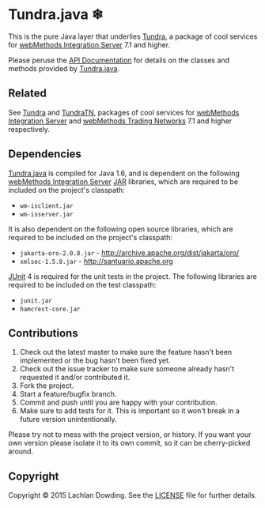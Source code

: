 # Tundra.java ❄

This is the pure Java layer that underlies [Tundra], a package of
cool services for [webMethods Integration Server] 7.1 and higher.

Please peruse the [API Documentation] for details on the classes and
methods provided by [Tundra.java].

## Related

See [Tundra] and [TundraTN], packages of cool services for
[webMethods Integration Server] and [webMethods Trading
Networks] 7.1 and higher respectively.

## Dependencies

[Tundra.java] is compiled for Java 1.6, and is dependent on the
following [webMethods Integration Server] [JAR] libraries, which are
required to be included on the project's classpath:

* `wm-isclient.jar`
* `wm-isserver.jar`

It is also dependent on the following open source libraries, which
are required to be included on the project's classpath:

* `jakarta-oro-2.0.8.jar` - http://archive.apache.org/dist/jakarta/oro/
* `xmlsec-1.5.8.jar` - http://santuario.apache.org

[JUnit] 4 is required for the unit tests in the project. The
following libraries are required to be included on the test
classpath:

* `junit.jar`
* `hamcrest-core.jar`

## Contributions

1. Check out the latest master to make sure the feature hasn't been
   implemented or the bug hasn't been fixed yet.
2. Check out the issue tracker to make sure someone already hasn't
   requested it and/or contributed it.
3. Fork the project.
4. Start a feature/bugfix branch.
5. Commit and push until you are happy with your contribution.
6. Make sure to add tests for it. This is important so it won't
   break in a future version unintentionally.

Please try not to mess with the project version, or history. If you
want your own version please isolate it to its own commit, so it can
be cherry-picked around.

## Copyright

Copyright &copy; 2015 Lachlan Dowding. See the [LICENSE] file for
further details.

[API Documentation]: <http://permafrost.github.io/Tundra.java/docs/javadoc/>
[JAR]: <http://en.wikipedia.org/wiki/JAR_(file_format)>
[JUnit]: <http://junit.org/>
[LICENSE]: <https://github.com/Permafrost/Tundra.java/blob/master/LICENSE>
[Tundra]: <https://github.com/Permafrost/Tundra>
[TundraTN]: <https://github.com/Permafrost/TundraTN>
[Tundra.java]: <https://github.com/Permafrost/Tundra.java>
[webMethods Integration Server]: <http://www.softwareag.com/corporate/products/wm/integration/products/ai/overview/default.asp>
[webMethods Trading Networks]: <http://www.softwareag.com/corporate/products/wm/integration/products/b2b/overview/default.asp>
